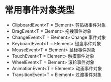 # 常用事件对象类型
- ClipboardEvent<T = Element> 剪贴板事件对象
- DragEvent<T = Element> 拖拽事件对象
- ChangeEvent<T = Element> Change 事件对象
- KeyboardEvent<T = Element> 键盘事件对象
- MouseEvent<T = Element> 鼠标事件对象
- TouchEvent<T = Element> 触摸事件对象
- WheelEvent<T = Element> 滚轮事件对象
- AnimationEvent<T = Element> 动画事件对象
- TransitionEvent<T = Element> 过渡事件对象
